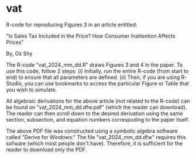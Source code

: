 # vat
R-code for reproducing Figures 3 in an article entitled:

"Is Sales Tax Included in the Price? How Consumer Inattention Affects Prices"

By, Oz Shy

The R-code "vat_2024_mm_dd.R" draws Figures 3 and 4 in the paper. To use this code, follow 2 steps: (i) Initially, run the entire R-code (from start to end) to ensure that all parameters are defined. (ii) Then, if you are using R-Studio, you can use bookmarks to access the particular Figure or Table that you wish to simulate.

All algebraic derivations for the above article (not related to the R-code) can be found on "vat_2024_mm_dd.dfw.pdf" (which the reader can download). The reader can then scroll down to the desired derivation using the same section, subsection, and equation numbers correspoding to the paper itself.

The above PDF file was constructed using a symbolic algebra software called "Derive for Windows." The file "vat_2024_mm_dd.dfw" requires this sofware (which most people don't have). Therefore, it is sufficient for the reader to download only the PDF.
